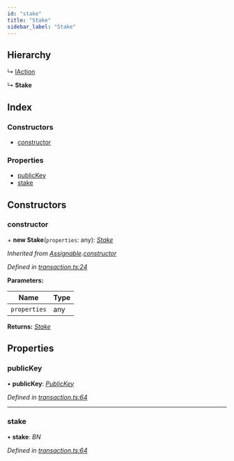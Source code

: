 ```yaml
---
id: "stake"
title: "Stake"
sidebar_label: "Stake"
---
```


## Hierarchy

  ↳ [IAction](iaction.md)

  ↳ **Stake**

## Index

### Constructors

* [constructor](stake.md#constructor)

### Properties

* [publicKey](stake.md#publickey)
* [stake](stake.md#stake)

## Constructors

###  constructor

\+ **new Stake**(`properties`: any): *[Stake](stake.md)*

*Inherited from [Assignable](assignable.md).[constructor](assignable.md#constructor)*

*Defined in [transaction.ts:24](https://github.com/nearprotocol/nearlib/blob/88ad17d/src.ts/transaction.ts#L24)*

**Parameters:**

Name | Type |
------ | ------ |
`properties` | any |

**Returns:** *[Stake](stake.md)*

## Properties

###  publicKey

• **publicKey**: *[PublicKey](publickey.md)*

*Defined in [transaction.ts:64](https://github.com/nearprotocol/nearlib/blob/88ad17d/src.ts/transaction.ts#L64)*

___

###  stake

• **stake**: *BN*

*Defined in [transaction.ts:64](https://github.com/nearprotocol/nearlib/blob/88ad17d/src.ts/transaction.ts#L64)*

